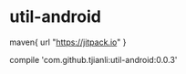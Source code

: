 # util-android
maven{
            url "https://jitpack.io"
        }

compile 'com.github.tjianli:util-android:0.0.3'
